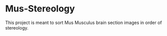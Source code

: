 # Mus-Stereology

This project is meant to sort Mus Musculus brain section images in order of stereology.

